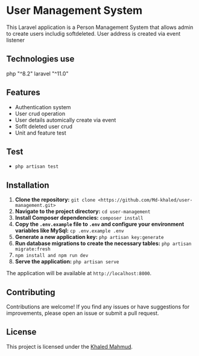 # User Management System

This Laravel application is a Person Management System that allows admin to create users includig softdeleted. User address is created via event listener

## Technologies use

php "^8.2"
laravel "^11.0"

## Features

- Authentication system
- User crud operation
- User details automically create via event
- Soflt deleted user crud
- Unit and feature test


## Test
- `php artisan test`

## Installation

1. **Clone the repository:** `git clone <https://github.com/Md-khaled/user-management.git>`
2. **Navigate to the project directory:** `cd user-management`
3. **Install Composer dependencies:** `composer install`
4. **Copy the `.env.example` file to `.env` and configure your environment variables like MySql:** `cp .env.example .env`
5. **Generate a new application key:** `php artisan key:generate`
6. **Run database migrations to create the necessary tables:** `php artisan migrate:fresh`
7. `npm install and npm run dev`
8. **Serve the application:** `php artisan serve`

The application will be available at `http://localhost:8000`.

## Contributing

Contributions are welcome! If you find any issues or have suggestions for improvements, please open an issue or submit a pull request.

## License

This project is licensed under the [Khaled Mahmud](https://github.com/Md-khaled).

